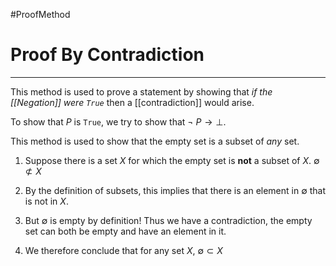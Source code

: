 #ProofMethod

# Proof By Contradiction

---

This method is used to prove a statement by showing that _if the [[Negation]] were `True`_ then a [[contradiction]] would arise.

To show that $P$ is `True`, we try to show that $\neg~P\rightarrow \bot$.

This method is used to show that the empty set is a subset of _any_ set.

1. Suppose there is a set $X$ for which the empty set is **not** a subset of $X$. 
	$\emptyset\not\subset X$
	
2. By the definition of subsets, this implies that there is an element in $\emptyset$ that is not in $X$.

3. But $\emptyset$ is empty by definition! Thus we have a contradiction, the empty set can both be empty and have an element in it.

4. We therefore conclude that for any set $X$, $\emptyset\subset X$